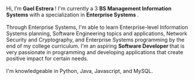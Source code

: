 Hi, I’m <b> Gael Estrera </b> ! I'm currently a 3 <b> BS Management Information Systems </b> with a specialization in <b> Enterprise Systems </b>. <br><br>
Through Enterprise Systems, I'm able to learn Enterprise-level Information Systems planning, Software Engineering topics and applications, Network Security and Cryptography, and Enterprise Systems programming by the end of my college curriculum. I'm an aspiring <b> Software Developer </b> that is very passionate in programming and developing applications that create positive impact for certain needs. <br><br>
I'm knowledgeable in Python, Java, Javascript, and MySQL. <br><br>




<!---
Decoretum/Decoretum is a ✨ special ✨ repository because its `README.md` (this file) appears on your GitHub profile.
You can click the Preview link to take a look at your changes.
--->
